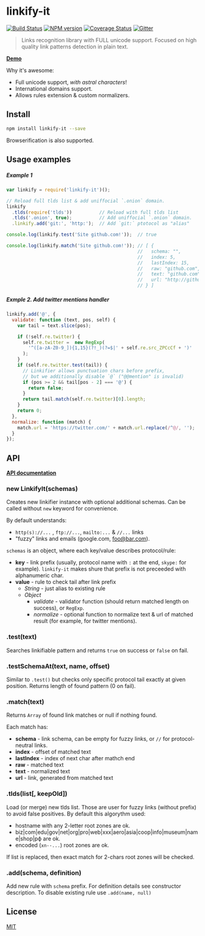 linkify-it
==========

[![Build Status](https://img.shields.io/travis/markdown-it/linkify-it/master.svg?style=flat)](https://travis-ci.org/markdown-it/linkify-it)
[![NPM version](https://img.shields.io/npm/v/linkify-it.svg?style=flat)](https://www.npmjs.org/package/linkify-it)
[![Coverage Status](https://img.shields.io/coveralls/markdown-it/linkify-it/master.svg?style=flat)](https://coveralls.io/r/markdown-it/linkify-it?branch=master)
[![Gitter](https://badges.gitter.im/Join%20Chat.svg)](https://gitter.im/markdown-it/linkify-it)

> Links recognition library with FULL unicode support.
> Focused on high quality link patterns detection in plain text.

__[Demo](http://markdown-it.github.io/linkify-it/)__

Why it's awesome:

- Full unicode support, _with astral characters_!
- International domains support.
- Allows rules extension & custom normalizers.


Install
-------

```bash
npm install linkify-it --save
```

Browserification is also supported.


Usage examples
--------------

##### Example 1

```js
var linkify = require('linkify-it')();

// Reload full tlds list & add uniffocial `.onion` domain.
linkify
  .tlds(require('tlds'))          // Reload with full tlds list
  .tlds('.onion', true);          // Add uniffocial `.onion` domain.
  .linkify.add('git:', 'http:');  // Add `git:` ptotocol as "alias"

console.log(linkify.test('Site github.com!'));  // true

console.log(linkify.match('Site github.com!')); // [ {
                                                //   schema: "",
                                                //   index: 5,
                                                //   lastIndex: 15,
                                                //   raw: "github.com",
                                                //   text: "github.com",
                                                //   url: "http://github.com",
                                                // } ]
```

##### Exmple 2. Add twitter mentions handler

```js
linkify.add('@', {
  validate: function (text, pos, self) {
    var tail = text.slice(pos);

    if (!self.re.twitter) {
      self.re.twitter =  new RegExp(
        '^([a-zA-Z0-9_]){1,15}(?!_)(?=$|' + self.re.src_ZPCcCf + ')'
      );
    }
    if (self.re.twitter.test(tail)) {
      // Linkifier allows punctuation chars before prefix,
      // but we additionally disable `@` ("@@mention" is invalid)
      if (pos >= 2 && tail[pos - 2] === '@') {
        return false;
      }
      return tail.match(self.re.twitter)[0].length;
    }
    return 0;
  },
  normalize: function (match) {
    match.url = 'https://twitter.com/' + match.url.replace(/^@/, '');
  }
});
```


API
---

__[API documentation](http://markdown-it.github.io/linkify-it/doc)__

### new LinkifyIt(schemas)

Creates new linkifier instance with optional additional schemas.
Can be called without `new` keyword for convenience.

By default understands:

- `http(s)://...` , `ftp://...`, `mailto:...` & `//...` links
- "fuzzy" links and emails (google.com, foo@bar.com).

`schemas` is an object, where each key/value describes protocol/rule:

- __key__ - link prefix (usually, protocol name with `:` at the end, `skype:`
  for example). `linkify-it` makes shure that prefix is not preceeded with
  alphanumeric char.
- __value__ - rule to check tail after link prefix
  - _String_ - just alias to existing rule
  - _Object_
    - _validate_ - validator function (should return matched length on success),
      or `RegExp`.
    - _normalize_ - optional function to normalize text & url of matched result
      (for example, for twitter mentions).


### .test(text)

Searches linkifiable pattern and returns `true` on success or `false` on fail.


### .testSchemaAt(text, name, offset)

Similar to `.test()` but checks only specific protocol tail exactly at given
position. Returns length of found pattern (0 on fail).


### .match(text)

Returns `Array` of found link matches or null if nothing found.

Each match has:

- __schema__ - link schema, can be empty for fuzzy links, or `//` for
  protocol-neutral  links.
- __index__ - offset of matched text
- __lastIndex__ - index of next char after mathch end
- __raw__ - matched text
- __text__ - normalized text
- __url__ - link, generated from matched text


### .tlds(list[, keepOld])

Load (or merge) new tlds list. Those are user for fuzzy links (without prefix)
to avoid false positives. By default this algorythm used:

- hostname with any 2-letter root zones are ok.
- biz|com|edu|gov|net|org|pro|web|xxx|aero|asia|coop|info|museum|name|shop|рф
  are ok.
- encoded (`xn--...`) root zones are ok.

If list is replaced, then exact match for 2-chars root zones will be checked.


### .add(schema, definition)

Add new rule with `schema` prefix. For definition details see constructor
description. To disable existing rule use `.add(name, null)`


## License

[MIT](https://github.com/markdown-it/linkify-it/blob/master/LICENSE)
